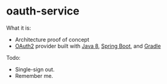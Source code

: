 # oauth-service

What it is:
- Architecture proof of concept
- [OAuth2](http://oauth.net/2/) provider built with [Java 8](http://www.oracle.com/technetwork/java/javase/overview/java8-2100321.html), [Spring Boot](http://projects.spring.io/spring-boot/), and [Gradle](https://gradle.org/)

Todo:
- Single-sign out.
- Remember me.
